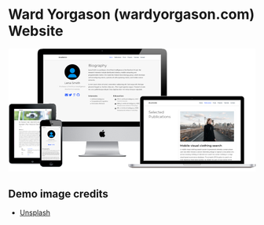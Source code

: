 # Ward Yorgason (wardyorgason.com) Website

[![Screenshot](preview.png)](https://hugoblox.com/templates/)



## Demo image credits

- [Unsplash](https://unsplash.com)

